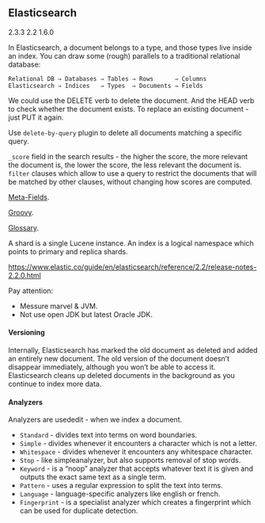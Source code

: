 Elasticsearch
-
2.3.3
2.2
1.6.0

In Elasticsearch, a document belongs to a type, and those types live inside an index.
You can draw some (rough) parallels to a traditional relational database:
````
Relational DB ⇒ Databases ⇒ Tables ⇒ Rows      ⇒ Columns
Elasticsearch ⇒ Indices   ⇒ Types  ⇒ Documents ⇒ Fields
````
We could use the DELETE verb to delete the document.
And the HEAD verb to check whether the document exists.
To replace an existing document - just PUT it again.

Use `delete-by-query` plugin to delete all documents matching a specific query.

`_score` field in the search results - the higher the score,
the more relevant the document is, the lower the score, the less relevant the document is.
`filter` clauses which allow to use a query
to restrict the documents that will be matched by other clauses, without changing how scores are computed.

[Meta-Fields](https://www.elastic.co/guide/en/elasticsearch/reference/current/mapping-fields.html).

[Groovy](https://www.elastic.co/guide/en/elasticsearch/reference/current/modules-scripting.html#_document_fields).

[Glossary](https://www.elastic.co/guide/en/elasticsearch/reference/current/glossary.html).

A shard is a single Lucene instance.
An index is a logical namespace which points to primary and replica shards.

https://www.elastic.co/guide/en/elasticsearch/reference/2.2/release-notes-2.2.0.html

Pay attention:

* Messure marvel & JVM.
* Not use open JDK but latest Oracle JDK.

#### Versioning

Internally, Elasticsearch has marked the old document as deleted and added an entirely new document.
The old version of the document doesn’t disappear immediately,
although you won’t be able to access it.
Elasticsearch cleans up deleted documents in the background as you continue to index more data.

#### Analyzers

Analyzers are usededit - when we index a document.

* `Standard` - divides text into terms on word boundaries.
* `Simple` - divides whenever it encounters a character which is not a letter.
* `Whitespace` - divides whenever it encounters any whitespace character.
* `Stop` - like simpleanalyzer, but also supports removal of stop words.
* `Keyword` - is a “noop” analyzer that accepts whatever text it is given and outputs the exact same text as a single term.
* `Pattern` - uses a regular expression to split the text into terms.
* `Language` - language-specific analyzers like english or french.
* `Fingerprint` - is a specialist analyzer which creates a fingerprint which can be used for duplicate detection.
